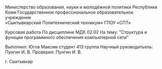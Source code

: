 Министерство образования, науки и молодёжной политики Республики Коми 
Государственное профессиональное образовательное учреждение  
«Сыктывкарский Политехнический техникум» 
ГПОУ «СПТ»

Курсовая работа 
По дисциплине МДК 02.02 
На тему: "Структура и функции программного обеспечения компьютерной сети"

Выполнил: Югов Максим студент 413 группа
Научный руководитьель: Пунгин И. В.
Проверил: Пунгин И. В.

г. Сыктывкар
